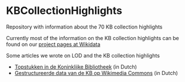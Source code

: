 # KBCollectionHighlights
Repository with information about the 70 KB collection highlights

Currently most of the information on the KB collection highlights can be found on our <a href="https://www.wikidata.org/wiki/Wikidata:WikiProject_Collection_highlights_National_Library_of_the_Netherlands#Subpages_of_this_project">project pages at Wikidata</a>

Some articles we wrote on LOD and the KB collection highlights
* <a href="https://medium.com/@ecritures/topstukken-in-de-koninklijke-bibliotheek-b32780f314f8">Topstukken in de Koninklijke Bibliotheek</a> (in Dutch)
* <a href="https://medium.com/@ecritures/gestructureerde-data-van-de-kb-op-wikimedia-commons-35dc948c2eee">Gestructureerde data van de KB op Wikimedia Commons</a> (in Dutch)
